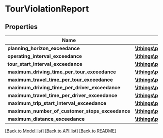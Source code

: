 # TourViolationReport

## Properties
Name | Type | Description | Notes
------------ | ------------- | ------------- | -------------
**planning_horizon_exceedance** | [**\ithings\ptvxserver\model\Duration**](Duration.md) |  | [optional] 
**operating_interval_exceedance** | [**\ithings\ptvxserver\model\Duration**](Duration.md) |  | [optional] 
**tour_start_interval_exceedance** | [**\ithings\ptvxserver\model\Duration**](Duration.md) |  | [optional] 
**maximum_driving_time_per_tour_exceedance** | [**\ithings\ptvxserver\model\Duration**](Duration.md) |  | [optional] 
**maximum_travel_time_per_tour_exceedance** | [**\ithings\ptvxserver\model\Duration**](Duration.md) |  | [optional] 
**maximum_driving_time_per_driver_exceedance** | [**\ithings\ptvxserver\model\Duration**](Duration.md) |  | [optional] 
**maximum_travel_time_per_driver_exceedance** | [**\ithings\ptvxserver\model\Duration**](Duration.md) |  | [optional] 
**maximum_trip_start_interval_exceedance** | [**\ithings\ptvxserver\model\Duration**](Duration.md) |  | [optional] 
**maximum_number_of_customer_stops_exceedance** | [**\ithings\ptvxserver\model\PositiveInteger**](PositiveInteger.md) |  | [optional] 
**maximum_distance_exceedance** | [**\ithings\ptvxserver\model\Distance**](Distance.md) |  | [optional] 

[[Back to Model list]](../../README.md#documentation-for-models) [[Back to API list]](../../README.md#documentation-for-api-endpoints) [[Back to README]](../../README.md)

